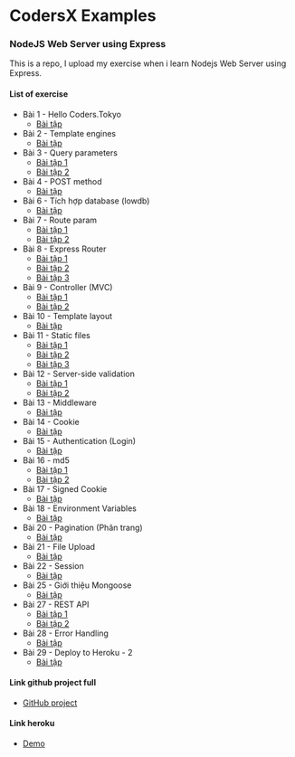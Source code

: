 # CodersX Examples

### NodeJS Web Server using Express
This is a repo, I upload my exercise when i learn Nodejs Web Server using Express.

#### List of exercise

- Bài 1 - Hello Coders.Tokyo
  - [Bài tập](https://glitch.com/~bt1-hello-codersx)
- Bài 2 - Template engines
  - [Bài tập](https://glitch.com/~b2-template-engines)
- Bài 3 - Query parameters
  - [Bài tập 1](https://glitch.com/~b3-query-parameters)
  - [Bài tập 2](https://glitch.com/~b3-bt2-query-paramters)
- Bài 4 - POST method
  - [Bài tập](https://glitch.com/~b3-bt2-query-paramters)
- Bài 6 - Tích hợp database (lowdb)
  - [Bài tập](https://glitch.com/~b6-lowdb)
- Bài 7 - Route param
  - [Bài tập 1](https://glitch.com/~b7-route-param)
  - [Bài tập 2](https://glitch.com/~b7-bt2-route-param)
- Bài 8 - Express Router
  - [Bài tập 1](https://glitch.com/~b8bt-bt1-express-route)
  - [Bài tập 2](https://glitch.com/~b8bt-bt2-express-route)
  - [Bài tập 3](https://glitch.com/~b8-bt3-express-route)
- Bài 9 - Controller (MVC)
  - [Bài tập 1](https://glitch.com/~b8-bt3-express-route)
  - [Bài tập 2](https://glitch.com/~b9-bt2-controller)
- Bài 10 - Template layout
  - [Bài tập](https://glitch.com/~b10-template-layout)
- Bài 11 - Static files
  - [Bài tập 1](https://glitch.com/~b11-bt1-static-files)
  - [Bài tập 2](https://glitch.com/~b11-bt2-static-files)
  - [Bài tập 3](https://glitch.com/~b11-bt3-static-files)
- Bài 12 - Server-side validation
  - [Bài tập 1](https://glitch.com/~b12-bt1-server-side-validate)
  - [Bài tập 2](https://glitch.com/~b12-bt2-server-side-validate)
- Bài 13 - Middleware
  - [Bài tập](https://glitch.com/~b13-bt1-middleware)
- Bài 14 - Cookie
  - [Bài tập](https://glitch.com/~b14-cookie)
- Bài 15 - Authentication (Login)
  - [Bài tập](https://glitch.com/~b15-authentication-login)
- Bài 16 - md5
  - [Bài tập 1](https://glitch.com/~b16-bt1-md5b)
  - [Bài tập 2](https://glitch.com/~b16-bt2-md5)
- Bài 17 - Signed Cookie
  - [Bài tập](https://glitch.com/~b17-signed-cookie)
- Bài 18 - Environment Variables
  - [Bài tập](https://glitch.com/~b18-environment-variables)
- Bài 20 - Pagination (Phân trang)
  - [Bài tập](https://glitch.com/~b20-pagination)
- Bài 21 - File Upload
  - [Bài tập](https://glitch.com/~b21-file-upload)
- Bài 22 - Session
  - [Bài tập](https://glitch.com/~b22-session)
- Bài 25 - Giới thiệu Mongoose
  - [Bài tập](https://glitch.com/~bai25-mongo)
- Bài 27 - REST API
  - [Bài tập 1](https://glitch.com/~b27-bt1-rest-api)
  - [Bài tập 2](https://glitch.com/~bai25-bt2-rest-api)
- Bài 28 - Error Handling
  - [Bài tập](https://glitch.com/~bai28-error-handling)
- Bài 29 - Deploy to Heroku - 2
  - [Bài tập](https://glitch.com/~b29-bt2-deploy-to-heroku)

#### Link github project full
- [GitHub project](https://github.com/nguyenncanh/BookStoreWebServer)

#### Link heroku
- [Demo](https://express-example-nguyencanh.herokuapp.com/)
